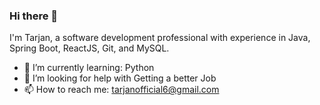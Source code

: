 ### Hi there 👋
I'm Tarjan, a software development professional with experience in Java, Spring Boot, ReactJS, Git, and MySQL. 
- 🌱 I’m currently learning: Python
- 🤔 I’m looking for help with Getting a better Job
- 📫 How to reach me: tarjanofficial6@gmail.com
